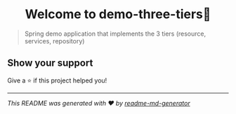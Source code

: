 <h1 align="center">Welcome to demo-three-tiers👋</h1>
<p>
</p>

> Spring demo application that implements the 3 tiers (resource, services, repository)

## Show your support

Give a ⭐️ if this project helped you!

***
_This README was generated with ❤️ by [readme-md-generator](https://github.com/kefranabg/readme-md-generator)_